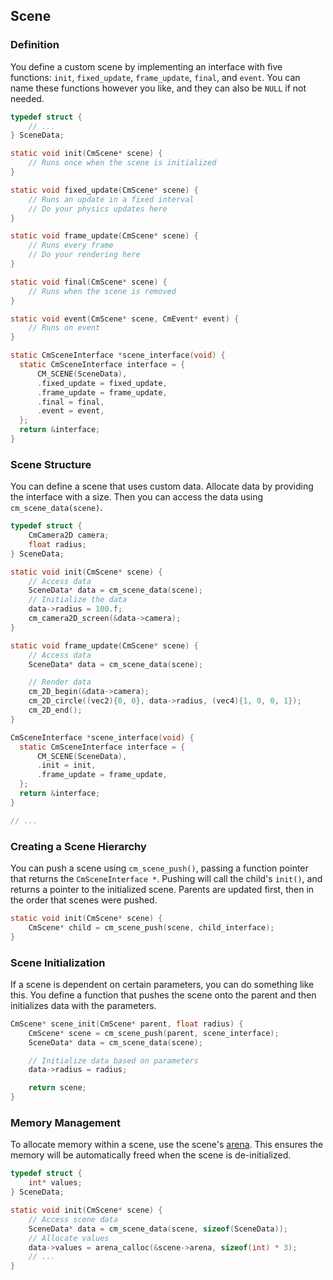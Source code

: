 
## Scene 

### Definition

You define a custom scene by implementing an interface with five functions: `init`, `fixed_update`, `frame_update`, `final`, and `event`. 
You can name these functions however you like, and they can also be `NULL` if not needed. 

```c
typedef struct {
    // ...
} SceneData;

static void init(CmScene* scene) {
    // Runs once when the scene is initialized
}

static void fixed_update(CmScene* scene) {
    // Runs an update in a fixed interval
    // Do your physics updates here
}

static void frame_update(CmScene* scene) {
    // Runs every frame
    // Do your rendering here
}

static void final(CmScene* scene) {
    // Runs when the scene is removed
}

static void event(CmScene* scene, CmEvent* event) {
    // Runs on event
}

static CmSceneInterface *scene_interface(void) {
  static CmSceneInterface interface = {
      CM_SCENE(SceneData),
      .fixed_update = fixed_update,
      .frame_update = frame_update,
      .final = final,
      .event = event,
  };
  return &interface;
}
```

### Scene Structure

You can define a scene that uses custom data. Allocate data by providing the interface with a size. 
Then you can access the data using `cm_scene_data(scene)`.

```c
typedef struct {
    CmCamera2D camera;
    float radius;
} SceneData;

static void init(CmScene* scene) {
    // Access data
    SceneData* data = cm_scene_data(scene);
    // Initialize the data
    data->radius = 100.f;
    cm_camera2D_screen(&data->camera);
}

static void frame_update(CmScene* scene) {
    // Access data
    SceneData* data = cm_scene_data(scene);

    // Render data
    cm_2D_begin(&data->camera);
    cm_2D_circle((vec2){0, 0}, data->radius, (vec4){1, 0, 0, 1});
    cm_2D_end();
}

CmSceneInterface *scene_interface(void) {
  static CmSceneInterface interface = {
      CM_SCENE(SceneData),
      .init = init,
      .frame_update = frame_update,
  };
  return &interface;
}

// ...
```

### Creating a Scene Hierarchy

You can push a scene using `cm_scene_push()`, passing a function pointer that returns the `CmSceneInterface *`. 
Pushing will call the child's `init()`, and returns a pointer to the initialized scene. 
Parents are updated first, then in the order that scenes were pushed.

```c
static void init(CmScene* scene) {
    CmScene* child = cm_scene_push(scene, child_interface);
}
```

### Scene Initialization

If a scene is dependent on certain parameters, you can do something like this. 
You define a function that pushes the scene onto the parent and then initializes data with the parameters.

```c
CmScene* scene_init(CmScene* parent, float radius) {
    CmScene* scene = cm_scene_push(parent, scene_interface);
    SceneData* data = cm_scene_data(scene);

    // Initialize data based on parameters
    data->radius = radius;

    return scene;
}
```

### Memory Management

To allocate memory within a scene, use the scene's [arena](https://github.com/Code-Nycticebus/cebus#arenah). 
This ensures the memory will be automatically freed when the scene is de-initialized.

```c
typedef struct {
    int* values;
} SceneData;

static void init(CmScene* scene) {
    // Access scene data
    SceneData* data = cm_scene_data(scene, sizeof(SceneData));
    // Allocate values
    data->values = arena_calloc(&scene->arena, sizeof(int) * 3);
    // ...
}
```


